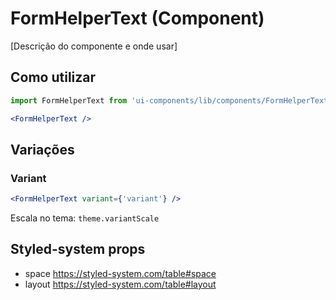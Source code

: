 # FormHelperText (Component)

[Descrição do componente e onde usar]

## Como utilizar

```js
import FormHelperText from 'ui-components/lib/components/FormHelperText'
```

```jsx
<FormHelperText />
```

## Variações

### Variant

```jsx
<FormHelperText variant={'variant'} />
```

Escala no tema: `theme.variantScale`

## Styled-system props

- space https://styled-system.com/table#space
- layout https://styled-system.com/table#layout
